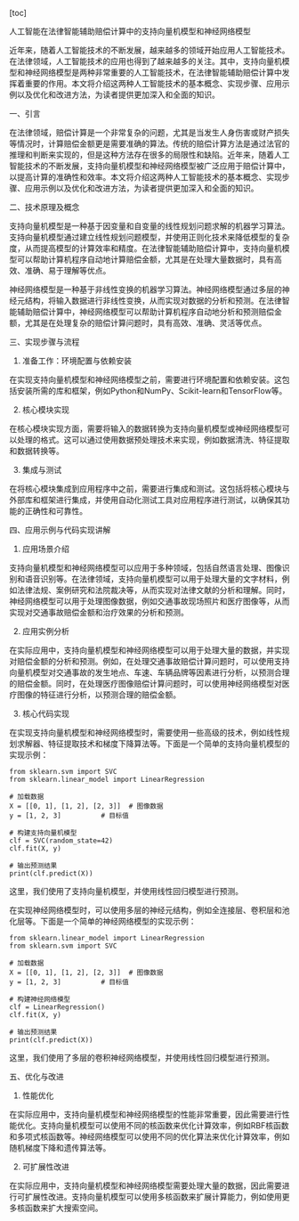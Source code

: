 
[toc]                    
                
                
人工智能在法律智能辅助赔偿计算中的支持向量机模型和神经网络模型

近年来，随着人工智能技术的不断发展，越来越多的领域开始应用人工智能技术。在法律领域，人工智能技术的应用也得到了越来越多的关注。其中，支持向量机模型和神经网络模型是两种非常重要的人工智能技术，在法律智能辅助赔偿计算中发挥着重要的作用。本文将介绍这两种人工智能技术的基本概念、实现步骤、应用示例以及优化和改进方法，为读者提供更加深入和全面的知识。

一、引言

在法律领域，赔偿计算是一个非常复杂的问题，尤其是当发生人身伤害或财产损失等情况时，计算赔偿金额更是需要准确的算法。传统的赔偿计算方法是通过法官的推理和判断来实现的，但是这种方法存在很多的局限性和缺陷。近年来，随着人工智能技术的不断发展，支持向量机模型和神经网络模型被广泛应用于赔偿计算中，以提高计算的准确性和效率。本文将介绍这两种人工智能技术的基本概念、实现步骤、应用示例以及优化和改进方法，为读者提供更加深入和全面的知识。

二、技术原理及概念

支持向量机模型是一种基于因变量和自变量的线性规划问题求解的机器学习算法。支持向量机模型通过建立线性规划问题模型，并使用正则化技术来降低模型的复杂度，从而提高模型的计算效率和精度。在法律智能辅助赔偿计算中，支持向量机模型可以帮助计算机程序自动地计算赔偿金额，尤其是在处理大量数据时，具有高效、准确、易于理解等优点。

神经网络模型是一种基于非线性变换的机器学习算法。神经网络模型通过多层的神经元结构，将输入数据进行非线性变换，从而实现对数据的分析和预测。在法律智能辅助赔偿计算中，神经网络模型可以帮助计算机程序自动地分析和预测赔偿金额，尤其是在处理复杂的赔偿计算问题时，具有高效、准确、灵活等优点。

三、实现步骤与流程

1. 准备工作：环境配置与依赖安装

在实现支持向量机模型和神经网络模型之前，需要进行环境配置和依赖安装。这包括安装所需的库和框架，例如Python和NumPy、Scikit-learn和TensorFlow等。

2. 核心模块实现

在核心模块实现方面，需要将输入的数据转换为支持向量机模型或神经网络模型可以处理的格式。这可以通过使用数据预处理技术来实现，例如数据清洗、特征提取和数据转换等。

3. 集成与测试

在将核心模块集成到应用程序中之前，需要进行集成和测试。这包括将核心模块与外部库和框架进行集成，并使用自动化测试工具对应用程序进行测试，以确保其功能的正确性和可靠性。

四、应用示例与代码实现讲解

1. 应用场景介绍

支持向量机模型和神经网络模型可以应用于多种领域，包括自然语言处理、图像识别和语音识别等。在法律领域，支持向量机模型可以用于处理大量的文字材料，例如法律法规、案例研究和法院裁决等，从而实现对法律文献的分析和理解。同时，神经网络模型可以用于处理图像数据，例如交通事故现场照片和医疗图像等，从而实现对交通事故赔偿金额和治疗效果的分析和预测。

2. 应用实例分析

在实际应用中，支持向量机模型和神经网络模型可以用于处理大量的数据，并实现对赔偿金额的分析和预测。例如，在处理交通事故赔偿计算问题时，可以使用支持向量机模型对交通事故的发生地点、车速、车辆品牌等因素进行分析，以预测合理的赔偿金额。同时，在处理医疗图像赔偿计算问题时，可以使用神经网络模型对医疗图像的特征进行分析，以预测合理的赔偿金额。

3. 核心代码实现

在实现支持向量机模型和神经网络模型时，需要使用一些高级的技术，例如线性规划求解器、特征提取技术和梯度下降算法等。下面是一个简单的支持向量机模型的实现示例：

```
from sklearn.svm import SVC
from sklearn.linear_model import LinearRegression

# 加载数据
X = [[0, 1], [1, 2], [2, 3]]  # 图像数据
y = [1, 2, 3]          # 目标值

# 构建支持向量机模型
clf = SVC(random_state=42)
clf.fit(X, y)

# 输出预测结果
print(clf.predict(X))
```

这里，我们使用了支持向量机模型，并使用线性回归模型进行预测。

在实现神经网络模型时，可以使用多层的神经元结构，例如全连接层、卷积层和池化层等。下面是一个简单的神经网络模型的实现示例：

```
from sklearn.linear_model import LinearRegression
from sklearn.svm import SVC

# 加载数据
X = [[0, 1], [1, 2], [2, 3]]  # 图像数据
y = [1, 2, 3]          # 目标值

# 构建神经网络模型
clf = LinearRegression()
clf.fit(X, y)

# 输出预测结果
print(clf.predict(X))
```

这里，我们使用了多层的卷积神经网络模型，并使用线性回归模型进行预测。

五、优化与改进

1. 性能优化

在实际应用中，支持向量机模型和神经网络模型的性能非常重要，因此需要进行性能优化。支持向量机模型可以使用不同的核函数来优化计算效率，例如RBF核函数和多项式核函数等。神经网络模型可以使用不同的优化算法来优化计算效率，例如随机梯度下降和遗传算法等。

2. 可扩展性改进

在实际应用中，支持向量机模型和神经网络模型需要处理大量的数据，因此需要进行可扩展性改进。支持向量机模型可以使用多核函数来扩展计算能力，例如使用更多核函数来扩大搜索空间。

